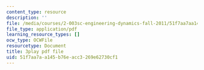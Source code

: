 ```yaml
---
content_type: resource
description: ''
file: /media/courses/2-003sc-engineering-dynamics-fall-2011/51f7aa7aa145b76eacc3269e62730cf1_NHedXxUO-Bg.pdf
file_type: application/pdf
learning_resource_types: []
ocw_type: OCWFile
resourcetype: Document
title: 3play pdf file
uid: 51f7aa7a-a145-b76e-acc3-269e62730cf1
---
```

